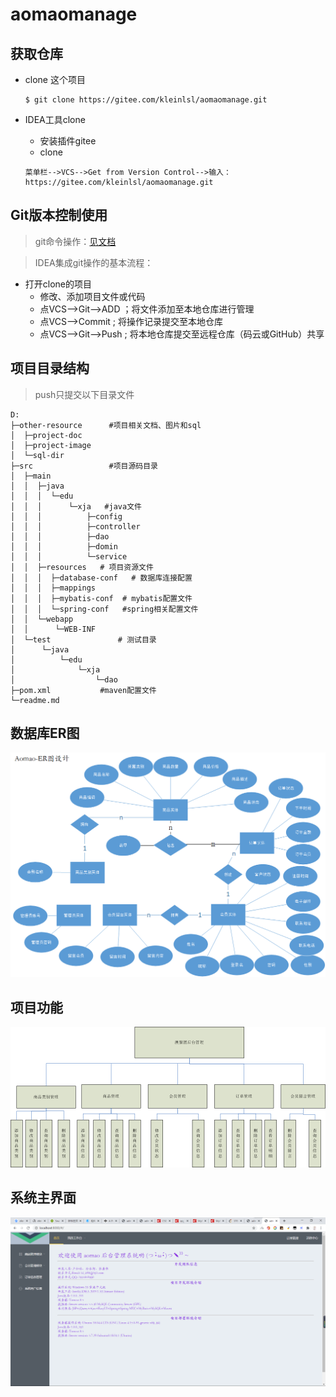# aomaomanage

## 获取仓库
* clone 这个项目

    ```
    $ git clone https://gitee.com/kleinlsl/aomaomanage.git
    ```
* IDEA工具clone
    * 安装插件gitee
    * clone
    ```
    菜单栏-->VCS-->Get from Version Control-->输入：https://gitee.com/kleinlsl/aomaomanage.git
    ```
## Git版本控制使用
> git命令操作：[见文档](https://gitee.com/all-about-git)

> IDEA集成git操作的基本流程：
* 打开clone的项目
    * 修改、添加项目文件或代码
    * 点VCS-->Git-->ADD ；将文件添加至本地仓库进行管理
    * 点VCS-->Commit ; 将操作记录提交至本地仓库
    * 点VCS-->Git-->Push ; 将本地仓库提交至远程仓库（码云或GitHub）共享
## 项目目录结构
> push只提交以下目录文件
```shell
D:
├─other-resource      #项目相关文档、图片和sql
│  ├─project-doc
│  ├─project-image
│  └─sql-dir
├─src                 #项目源码目录
│  ├─main
│  │  ├─java
│  │  │  └─edu
│  │  │      └─xja   #java文件
│  │  │          ├─config
│  │  │          ├─controller
│  │  │          ├─dao
│  │  │          ├─domin
│  │  │          └─service
│  │  ├─resources   # 项目资源文件
│  │  │  ├─database-conf   # 数据库连接配置
│  │  │  ├─mappings 
│  │  │  ├─mybatis-conf  # mybatis配置文件
│  │  │  └─spring-conf   #spring相关配置文件
│  │  └─webapp           
│  │      └─WEB-INF
│  └─test               # 测试目录
│      └─java
│          └─edu
│              └─xja
│                  └─dao
├─pom.xml           #maven配置文件
└─readme.md
```
## 数据库ER图
![](https://github.com/kleinlsl/aomaomanage/blob/master/other-resource/project-image/aomao-ER.png)

## 项目功能

![](https://github.com/kleinlsl/aomaomanage/blob/master/other-resource/project-image/澳猫团功能模块图.png)

## 系统主界面

![](https://github.com/kleinlsl/aomaomanage/blob/master/other-resource/project-image/系统主界面-V1.0.png)
